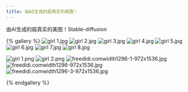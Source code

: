 ```yaml
---
title: 由AI生成的超真实的美图！
---
```

由AI生成的超真实的美图！Stable-diffusion

{% gallery %}
![girl _1_.jpg](https://s2.loli.net/2023/06/22/9Yhs2PdWSjA7kr1.jpg)
![girl _2_.jpg](https://s2.loli.net/2023/06/22/jpKBIxqUE4aPQlr.jpg)
![girl _3_.jpg](https://s2.loli.net/2023/06/22/uRbdivnZfyPh6Wg.jpg)
![girl _4_.jpg](https://s2.loli.net/2023/06/22/xgsivhVPL6fq1kF.jpg)
![girl _5_.jpg](https://s2.loli.net/2023/06/22/cVBgNK2tkOEPyrF.jpg)
![girl _6_.jpg](https://s2.loli.net/2023/06/22/URTmqrYEnFplxhN.jpg)
![girl _7_.jpg](https://s2.loli.net/2023/06/22/ApteoTWcvdJaQZ1.jpg)
![girl _8_.jpg](https://s2.loli.net/2023/06/22/EkClR8odbZTXBQI.jpg)

![girl _1_.png](https://s2.loli.net/2023/06/22/L8WMOJeIvrPpnQU.png)
![girl _2_.png](https://s2.loli.net/2023/06/22/JIebUoNzdDLk7cu.png)
![freedidi.comwidth1296-1-972x1536.jpg](https://s2.loli.net/2023/06/22/o972dH1xaCcw68p.jpg)
![freedidi.comwidth1296-972x1536.jpg](https://s2.loli.net/2023/06/22/RjWmbvNsa9OF86Q.jpg)
![freedidi.comwidth1296-3-972x1536.jpg](https://s2.loli.net/2023/06/22/ukCJyE9rcZtiezs.jpg)

{% endgallery %}



